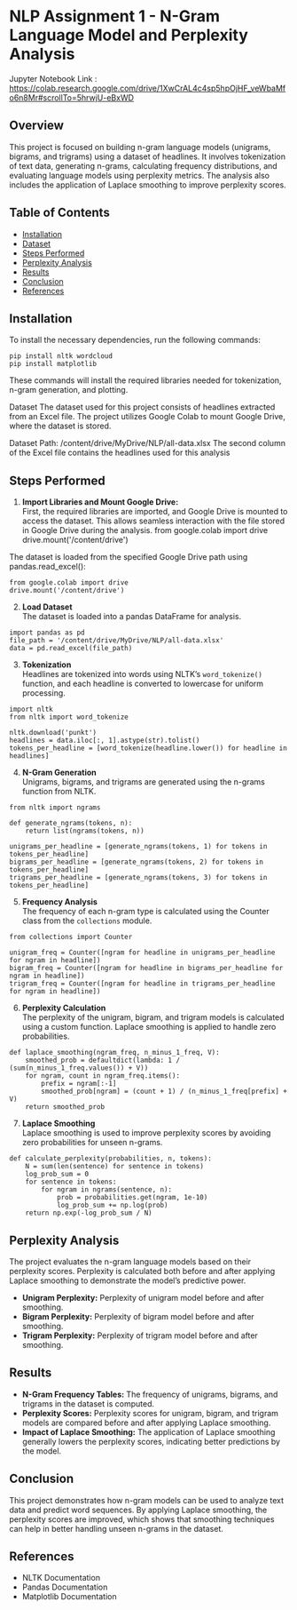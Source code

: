 # NLP Assignment 1 - N-Gram Language Model and Perplexity Analysis
Jupyter Notebook Link : https://colab.research.google.com/drive/1XwCrAL4c4sp5hpOjHF_veWbaMfo6n8Mr#scrollTo=5hrwjU-eBxWD
## Overview

This project is focused on building n-gram language models (unigrams, bigrams, and trigrams) using a dataset of headlines. It involves tokenization of text data, generating n-grams, calculating frequency distributions, and evaluating language models using perplexity metrics. The analysis also includes the application of Laplace smoothing to improve perplexity scores.

## Table of Contents

- [Installation](#installation)
- [Dataset](#dataset)
- [Steps Performed](#steps-performed)
- [Perplexity Analysis](#perplexity-analysis)
- [Results](#results)
- [Conclusion](#conclusion)
- [References](#references)

## Installation

To install the necessary dependencies, run the following commands:
```
pip install nltk wordcloud
pip install matplotlib
```

These commands will install the required libraries needed for tokenization, n-gram generation, and plotting.

Dataset
The dataset used for this project consists of headlines extracted from an Excel file. The project utilizes Google Colab to mount Google Drive, where the dataset is stored.

Dataset Path: /content/drive/MyDrive/NLP/all-data.xlsx
The second column of the Excel file contains the headlines used for this analysis
## Steps Performed

1. **Import Libraries and Mount Google Drive:**  
   First, the required libraries are imported, and Google Drive is mounted to access the dataset. This allows seamless interaction with the file stored in Google Drive during the analysis.
from google.colab import drive
drive.mount('/content/drive')


The dataset is loaded from the specified Google Drive path using pandas.read_excel():
```
from google.colab import drive
drive.mount('/content/drive')
```
2. **Load Dataset**  
   The dataset is loaded into a pandas DataFrame for analysis.
```
import pandas as pd
file_path = '/content/drive/MyDrive/NLP/all-data.xlsx'
data = pd.read_excel(file_path)

```
3. **Tokenization**  
   Headlines are tokenized into words using NLTK’s `word_tokenize()` function, and each headline is converted to lowercase for uniform processing.
```
import nltk
from nltk import word_tokenize

nltk.download('punkt')
headlines = data.iloc[:, 1].astype(str).tolist()
tokens_per_headline = [word_tokenize(headline.lower()) for headline in headlines]

```
4. **N-Gram Generation**  
   Unigrams, bigrams, and trigrams are generated using the n-grams function from NLTK.
```
from nltk import ngrams

def generate_ngrams(tokens, n):
    return list(ngrams(tokens, n))

unigrams_per_headline = [generate_ngrams(tokens, 1) for tokens in tokens_per_headline]
bigrams_per_headline = [generate_ngrams(tokens, 2) for tokens in tokens_per_headline]
trigrams_per_headline = [generate_ngrams(tokens, 3) for tokens in tokens_per_headline]

```
5. **Frequency Analysis**  
   The frequency of each n-gram type is calculated using the Counter class from the `collections` module.
```
from collections import Counter

unigram_freq = Counter([ngram for headline in unigrams_per_headline for ngram in headline])
bigram_freq = Counter([ngram for headline in bigrams_per_headline for ngram in headline])
trigram_freq = Counter([ngram for headline in trigrams_per_headline for ngram in headline])

```
6. **Perplexity Calculation**  
   The perplexity of the unigram, bigram, and trigram models is calculated using a custom function. Laplace smoothing is applied to handle zero probabilities.
```
def laplace_smoothing(ngram_freq, n_minus_1_freq, V):
    smoothed_prob = defaultdict(lambda: 1 / (sum(n_minus_1_freq.values()) + V))
    for ngram, count in ngram_freq.items():
        prefix = ngram[:-1]
        smoothed_prob[ngram] = (count + 1) / (n_minus_1_freq[prefix] + V)
    return smoothed_prob
```
7. **Laplace Smoothing**  
   Laplace smoothing is used to improve perplexity scores by avoiding zero probabilities for unseen n-grams.
```
def calculate_perplexity(probabilities, n, tokens):
    N = sum(len(sentence) for sentence in tokens)
    log_prob_sum = 0
    for sentence in tokens:
        for ngram in ngrams(sentence, n):
            prob = probabilities.get(ngram, 1e-10)
            log_prob_sum += np.log(prob)
    return np.exp(-log_prob_sum / N)
```
## Perplexity Analysis

The project evaluates the n-gram language models based on their perplexity scores. Perplexity is calculated both before and after applying Laplace smoothing to demonstrate the model’s predictive power.

- **Unigram Perplexity:** Perplexity of unigram model before and after smoothing.
- **Bigram Perplexity:** Perplexity of bigram model before and after smoothing.
- **Trigram Perplexity:** Perplexity of trigram model before and after smoothing.

## Results

- **N-Gram Frequency Tables:** The frequency of unigrams, bigrams, and trigrams in the dataset is computed.
- **Perplexity Scores:** Perplexity scores for unigram, bigram, and trigram models are compared before and after applying Laplace smoothing.
- **Impact of Laplace Smoothing:** The application of Laplace smoothing generally lowers the perplexity scores, indicating better predictions by the model.

## Conclusion

This project demonstrates how n-gram models can be used to analyze text data and predict word sequences. By applying Laplace smoothing, the perplexity scores are improved, which shows that smoothing techniques can help in better handling unseen n-grams in the dataset.

## References

- NLTK Documentation
- Pandas Documentation
- Matplotlib Documentation
